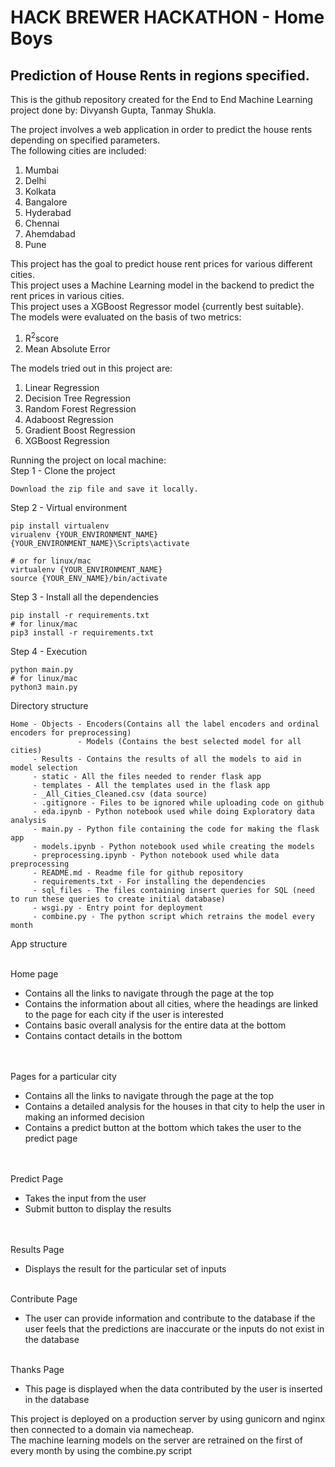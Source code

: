 # HACK BREWER HACKATHON - Home Boys
## Prediction of House Rents in regions specified.

This is the github repository created for the End to End Machine Learning project done by: Divyansh Gupta, Tanmay Shukla.


The project involves a web application in order to predict the house rents depending on specified parameters.<br>
The following cities are included:<br>
1. Mumbai
2. Delhi
3. Kolkata
4. Bangalore
5. Hyderabad 
6. Chennai
7. Ahemdabad 
8. Pune

This project has the goal to predict house rent prices for various different cities.<br>
This project uses a Machine Learning model in the backend to predict the rent prices in various cities.<br>
This project uses a XGBoost Regressor model {currently best suitable}.<br>
The models were evaluated on the basis of two metrics:<br>
<ol>
<li>R<sup>2</sup>score</li>
<li>Mean Absolute Error</li>
</ol>

The models tried out in this project are:<br>
<ol>
<li>Linear Regression</li>
<li>Decision Tree Regression</li>
<li>Random Forest Regression</li>
<li>Adaboost Regression</li>
<li>Gradient Boost Regression</li>
<li>XGBoost Regression</li>
</ol>

Running the project on local machine: <br>
Step 1 - Clone the project <br>
```
Download the zip file and save it locally.
```
Step 2 - Virtual environment <br>
```
pip install virtualenv
virualenv {YOUR_ENVIRONMENT_NAME}
{YOUR_ENVIRONMENT_NAME}\Scripts\activate

# or for linux/mac 
virtualenv {YOUR_ENVIRONMENT_NAME}
source {YOUR_ENV_NAME}/bin/activate
```

Step 3 - Install all the dependencies <br>
```
pip install -r requirements.txt 
# for linux/mac 
pip3 install -r requirements.txt
```
Step 4 - Execution <br>
```
python main.py
# for linux/mac
python3 main.py
```

Directory structure
```
Home - Objects - Encoders(Contains all the label encoders and ordinal encoders for preprocessing)
               - Models (Contains the best selected model for all cities)
     - Results - Contains the results of all the models to aid in model selection
     - static - All the files needed to render flask app
     - templates - All the templates used in the flask app
     - _All_Cities_Cleaned.csv (data source)
     - .gitignore - Files to be ignored while uploading code on github
     - eda.ipynb - Python notebook used while doing Exploratory data analysis 
     - main.py - Python file containing the code for making the flask app
     - models.ipynb - Python notebook used while creating the models 
     - preprocessing.ipynb - Python notebook used while data preprocessing
     - README.md - Readme file for github repository 
     - requirements.txt - For installing the dependencies 
     - sql_files - The files containing insert queries for SQL (need to run these queries to create initial database)
     - wsgi.py - Entry point for deployment 
     - combine.py - The python script which retrains the model every month 
```

App structure<br>

<br>
Home page

* Contains all the links to navigate through the page at the top
* Contains the information about all cities, where the headings are linked to the page for each city if the user is interested 
* Contains basic overall analysis for the entire data at the bottom 
* Contains contact details in the bottom 
<br>

<br>
Pages for a particular city

* Contains all the links to navigate through the page at the top
* Contains a detailed analysis for the houses in that city to help the user in making an informed decision 
* Contains a predict button at the bottom which takes the user to the predict page 
<br>

<br>
Predict Page

* Takes the input from the user
* Submit button to display the results
<br>

<br>
Results Page

* Displays the result for the particular set of inputs


<br>
Contribute Page 

* The user can provide information and contribute to the database if the user feels that the predictions are inaccurate or the inputs do not exist in the database 


<br>
Thanks Page 

* This page is displayed when the data contributed by the user is inserted in the database

This project is deployed on a production server by using gunicorn and nginx then connected to a domain via namecheap.<br>
The machine learning models on the server are retrained on the first of every month by using the combine.py script<br>
